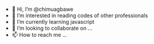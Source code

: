 - 👋 Hi, I’m @chimuagbawe
- 👀 I’m interested in reading codes of other professionals
- 🌱 I’m currently learning javascript
- 💞️ I’m looking to collaborate on ...
- 📫 How to reach me ...

<!---
chimuagbawe/chimuagbawe is a ✨ special ✨ repository because its `README.md` (this file) appears on your GitHub profile.
You can click the Preview link to take a look at your changes.
--->

